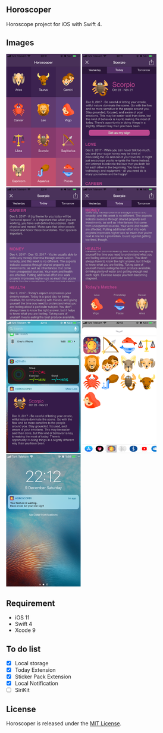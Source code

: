 ## Horoscoper
Horoscope project for iOS with Swift 4.

## Images
<div>
  <img width="200" src="/ScreenShots/IMG_1724.png">
  <img width="200" src="/ScreenShots/IMG_1725.png">
  <img width="200" src="/ScreenShots/IMG_1727.png">
   <img width="200" src="/ScreenShots/IMG_1728.png">
  <img width="200" src="/ScreenShots/IMG_1729.png">
  <img width="200" src="/ScreenShots/IMG_1730.png">
  <img width="200" src="/ScreenShots/IMG_1731.png">
</div>

## Requirement
* iOS 11
* Swift 4
* Xcode 9

## To do list
  - [x] Local storage
  - [x] Today Extension
  - [x] Sticker Pack Extension
  - [x] Local Notification
  - [ ] SiriKit

## License
Horoscoper is released under the [MIT License](LICENSE).

